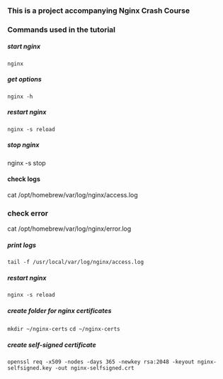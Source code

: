 ### This is a project accompanying Nginx Crash Course

### Commands used in the tutorial

##### start nginx
`nginx`

##### get options
`nginx -h`

##### restart nginx
`nginx -s reload`

##### stop nginx
nginx -s stop

#### check logs
cat /opt/homebrew/var/log/nginx/access.log

### check error
cat /opt/homebrew/var/log/nginx/error.log

##### print logs
`tail -f /usr/local/var/log/nginx/access.log`

##### restart nginx
`nginx -s reload`

##### create folder for nginx certificates
`mkdir ~/nginx-certs`
`cd ~/nginx-certs`

##### create self-signed certificate
`openssl req -x509 -nodes -days 365 -newkey rsa:2048 -keyout nginx-selfsigned.key -out nginx-selfsigned.crt`